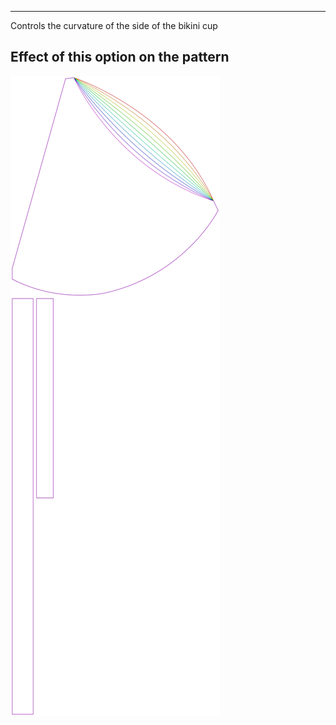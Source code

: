 ---

Controls the curvature of the side of the bikini cup


## Effect of this option on the pattern
![This image shows the effect of this option by superimposing several variants that have a different value for this option](bee_sidecurve_sample.svg "Effect of this option on the pattern")